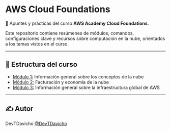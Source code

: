 # AWS Cloud Foundations

📘 Apuntes y prácticas del curso **AWS Academy Cloud Foundations**.

Este repositorio contiene resúmenes de módulos, comandos, configuraciones clave y recursos sobre computación en la nube, orientados a los temas vistos en el curso.

---

## 📂 Estructura del curso

- [Módulo 1:](Modulo1_ConceptosNube/module1.md) Información general sobre los conceptos de la nube
- [Módulo 2:](Modulo2_FacturacionEconomia/module2.md) Facturación y economía de la nube
- [Módulo 3:](Modulo3_InfraestructuraGlobalAWS/module3.md) Información general sobre la infraestructura global de AWS

---

## ✍️ Autor

DevTDavicho
[@DevTDavicho](https://github.com/DevTDavicho)